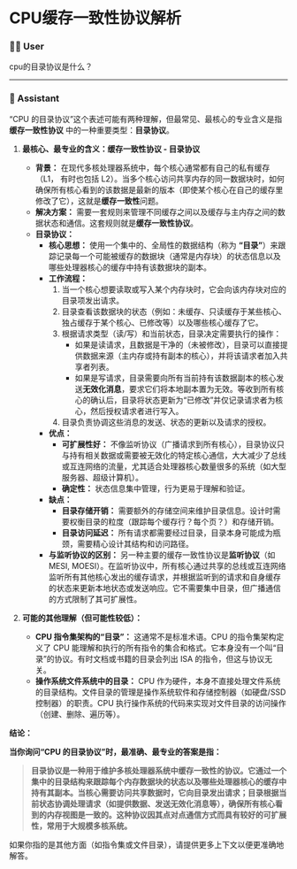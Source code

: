 # CPU缓存一致性协议解析

### 🧑‍💻 User

cpu的目录协议是什么？

---

### 🤖 Assistant

“CPU 的目录协议”这个表述可能有两种理解，但最常见、最核心的专业含义是指 **缓存一致性协议** 中的一种重要类型：**目录协议**。

1.  **最核心、最专业的含义：缓存一致性协议 - 目录协议**
    *   **背景：** 在现代多核处理器系统中，每个核心通常都有自己的私有缓存（L1， 有时也包括 L2）。当多个核心访问共享内存的同一数据块时，如何确保所有核心看到的该数据是最新的版本（即使某个核心在自己的缓存里修改了它），这就是**缓存一致性**问题。
    *   **解决方案：** 需要一套规则来管理不同缓存之间以及缓存与主内存之间的数据状态和通信。这套规则就是**缓存一致性协议**。
    *   **目录协议：**
        *   **核心思想：** 使用一个集中的、全局性的数据结构（称为 **“目录”**）来跟踪记录每一个可能被缓存的数据块（通常是内存块）的状态信息以及哪些处理器核心的缓存中持有该数据块的副本。
        *   **工作流程：**
            1.  当一个核心想要读取或写入某个内存块时，它会向该内存块对应的目录项发出请求。
            2.  目录查看该数据块的状态（例如：未缓存、只读缓存于某些核心、独占缓存于某个核心、已修改等）以及哪些核心缓存了它。
            3.  根据请求类型（读/写）和当前状态，目录决定需要执行的操作：
                *   如果是读请求，且数据是干净的（未被修改），目录可以直接提供数据来源（主内存或持有副本的核心），并将该请求者加入共享者列表。
                *   如果是写请求，目录需要向所有当前持有该数据副本的核心发送**无效化消息**，要求它们将本地副本置为无效。等收到所有核心的确认后，目录将状态更新为“已修改”并仅记录请求者为核心，然后授权请求者进行写入。
            4.  目录负责协调这些消息的发送、状态的更新以及请求的授权。
        *   **优点：**
            *   **可扩展性好：** 不像监听协议（广播请求到所有核心），目录协议只与持有相关数据或需要被无效化的特定核心通信，大大减少了总线或互连网络的流量，尤其适合处理器核心数量很多的系统（如大型服务器、超级计算机）。
            *   **确定性：** 状态信息集中管理，行为更易于理解和验证。
        *   **缺点：**
            *   **目录存储开销：** 需要额外的存储空间来维护目录信息。设计时需要权衡目录的粒度（跟踪每个缓存行？每个页？）和存储开销。
            *   **目录访问延迟：** 所有请求都需要经过目录，目录本身可能成为瓶颈，需要精心设计其结构和访问路径。
        *   **与监听协议的区别：** 另一种主要的缓存一致性协议是**监听协议**（如 MESI, MOESI）。在监听协议中，所有核心通过共享的总线或互连网络监听所有其他核心发出的缓存请求，并根据监听到的请求和自身缓存的状态来更新本地状态或发送响应。它不需要集中目录，但广播通信的方式限制了其可扩展性。

2.  **可能的其他理解（但可能性较低）：**
    *   **CPU 指令集架构的“目录”：** 这通常不是标准术语。CPU 的指令集架构定义了 CPU 能理解和执行的所有指令的集合和格式。它本身没有一个叫“目录”的协议。有时文档或书籍的目录会列出 ISA 的指令，但这与协议无关。
    *   **操作系统文件系统中的目录：** CPU 作为硬件，本身不直接处理文件系统的目录结构。文件目录的管理是操作系统软件和存储控制器（如硬盘/SSD控制器）的职责。CPU 执行操作系统的代码来实现对文件目录的访问操作（创建、删除、遍历等）。

**结论：**

**当你询问“CPU 的目录协议”时，最准确、最专业的答案是指：**

> **目录协议是一种用于维护多核处理器系统中缓存一致性的协议。它通过一个集中的目录结构来跟踪每个内存数据块的状态以及哪些处理器核心的缓存中持有其副本。当核心需要访问共享数据时，它向目录发出请求；目录根据当前状态协调处理请求（如提供数据、发送无效化消息等），确保所有核心看到的内存视图是一致的。这种协议因其点对点通信方式而具有较好的可扩展性，常用于大规模多核系统。**

如果你指的是其他方面（如指令集或文件目录），请提供更多上下文以便更准确地解答。
